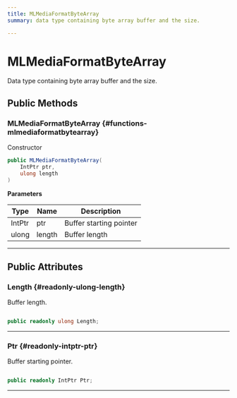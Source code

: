 ```yaml
---
title: MLMediaFormatByteArray
summary: data type containing byte array buffer and the size. 

---
```


# MLMediaFormatByteArray




Data type containing byte array buffer and the size.   





## Public Methods

###  MLMediaFormatByteArray {#functions-mlmediaformatbytearray}

Constructor 

```csharp
public MLMediaFormatByteArray(
    IntPtr ptr,
    ulong length
)
```


**Parameters**

| Type | Name  | Description  | 
|--|--|--|
| IntPtr |ptr|Buffer starting pointer|
| ulong |length|Buffer length|






-----------

## Public Attributes

### Length {#readonly-ulong-length}

Buffer length. 

```csharp

public readonly ulong Length;

```






-----------

### Ptr {#readonly-intptr-ptr}

Buffer starting pointer. 

```csharp

public readonly IntPtr Ptr;

```






-----------


